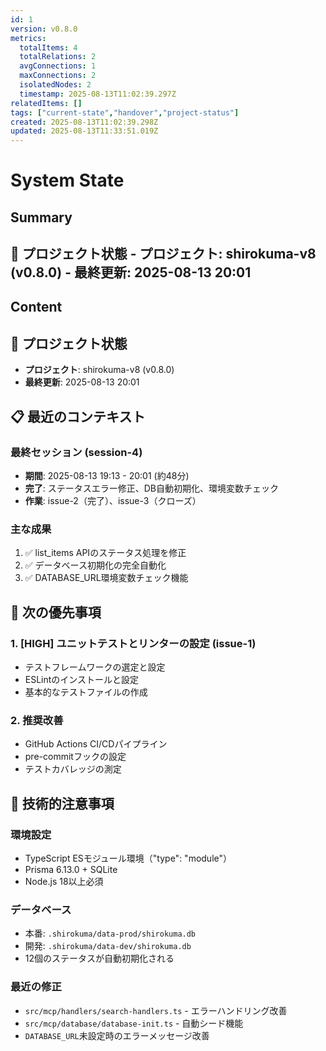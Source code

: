 ```yaml
---
id: 1
version: v0.8.0
metrics:
  totalItems: 4
  totalRelations: 2
  avgConnections: 1
  maxConnections: 2
  isolatedNodes: 2
  timestamp: 2025-08-13T11:02:39.297Z
relatedItems: []
tags: ["current-state","handover","project-status"]
created: 2025-08-13T11:02:39.298Z
updated: 2025-08-13T11:33:51.019Z
---
```


# System State

## Summary

## 📍 プロジェクト状態 - **プロジェクト**: shirokuma-v8 (v0.8.0) - **最終更新**: 2025-08-13 20:01

## Content

## 📍 プロジェクト状態
- **プロジェクト**: shirokuma-v8 (v0.8.0)
- **最終更新**: 2025-08-13 20:01

## 📋 最近のコンテキスト

### 最終セッション (session-4)
- **期間**: 2025-08-13 19:13 - 20:01 (約48分)
- **完了**: ステータスエラー修正、DB自動初期化、環境変数チェック
- **作業**: issue-2（完了）、issue-3（クローズ）

### 主な成果
1. ✅ list_items APIのステータス処理を修正
2. ✅ データベース初期化の完全自動化
3. ✅ DATABASE_URL環境変数チェック機能

## 🎯 次の優先事項

### 1. [HIGH] ユニットテストとリンターの設定 (issue-1)
- テストフレームワークの選定と設定
- ESLintのインストールと設定
- 基本的なテストファイルの作成

### 2. 推奨改善
- GitHub Actions CI/CDパイプライン
- pre-commitフックの設定
- テストカバレッジの測定

## 🔧 技術的注意事項

### 環境設定
- TypeScript ESモジュール環境（"type": "module"）
- Prisma 6.13.0 + SQLite
- Node.js 18以上必須

### データベース
- 本番: `.shirokuma/data-prod/shirokuma.db`
- 開発: `.shirokuma/data-dev/shirokuma.db`
- 12個のステータスが自動初期化される

### 最近の修正
- `src/mcp/handlers/search-handlers.ts` - エラーハンドリング改善
- `src/mcp/database/database-init.ts` - 自動シード機能
- `DATABASE_URL`未設定時のエラーメッセージ改善

